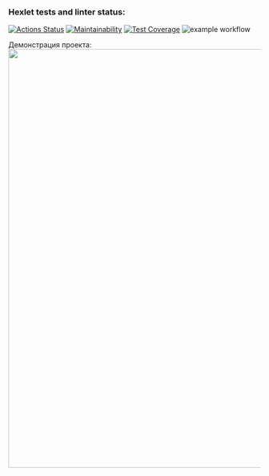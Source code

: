 ### Hexlet tests and linter status:
[![Actions Status](https://github.com/Dbeklemyshev/java-project-lvl2/workflows/hexlet-check/badge.svg)](https://github.com/Dbeklemyshev/java-project-lvl2/actions)
[![Maintainability](https://api.codeclimate.com/v1/badges/fc8a8c6ca68620f6c1c2/maintainability)](https://api.codeclimate.com/v1/badges/fc8a8c6ca68620f6c1c2/maintainability)
[![Test Coverage](https://api.codeclimate.com/v1/badges/fc8a8c6ca68620f6c1c2/test_coverage)](https://codeclimate.com/github/Dbeklemyshev/java-project-lvl2/test_coverage)
![example workflow](https://github.com/Dbeklemyshev/java-project-lvl2/actions/workflows/main1.yml/badge.svg)


Демонстрация проекта:
<a href="https://asciinema.org/a/DFwwqYXlcZbh0NkiQ9ZSQvB5L?autoplay=1"><img src="https://asciinema.org/a/DFwwqYXlcZbh0NkiQ9ZSQvB5L.png" width="836"/></a>